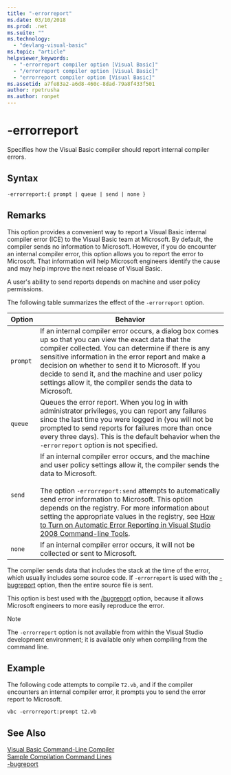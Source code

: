 ```yaml
---
title: "-errorreport"
ms.date: 03/10/2018
ms.prod: .net
ms.suite: ""
ms.technology: 
  - "devlang-visual-basic"
ms.topic: "article"
helpviewer_keywords: 
  - "-errorreport compiler option [Visual Basic]"
  - "/errorreport compiler option [Visual Basic]"
  - "errorreport compiler option [Visual Basic]"
ms.assetid: a7fe83a2-a6d8-460c-8dad-79a8f433f501
author: rpetrusha
ms.author: ronpet
---
```

# -errorreport
Specifies how the Visual Basic compiler should report internal compiler errors.  
  
## Syntax  
  
```  
-errorreport:{ prompt | queue | send | none }  
```  
  
## Remarks  
 This option provides a convenient way to report a Visual Basic internal compiler error (ICE) to the Visual Basic team at Microsoft. By default, the compiler sends no information to Microsoft. However, if you do encounter an internal compiler error, this option allows you to report the error to Microsoft. That information will help Microsoft engineers identify the cause and may help improve the next release of Visual Basic.  
  
 A user's ability to send reports depends on machine and user policy permissions.  
  
 The following table summarizes the effect of the `-errorreport` option.  
  
|Option|Behavior|  
|---|---|  
|`prompt`|If an internal compiler error occurs, a dialog box comes up so that you can view the exact data that the compiler collected. You can determine if there is any sensitive information in the error report and make a decision on whether to send it to Microsoft. If you decide to send it, and the machine and user policy settings allow it, the compiler sends the data to Microsoft.|  
|`queue`|Queues the error report. When you log in with administrator privileges, you can report any failures since the last time you were logged in (you will not be prompted to send reports for failures more than once every three days). This is the default behavior when the `-errorreport` option is not specified.|  
|`send`|If an internal compiler error occurs, and the machine and user policy settings allow it, the compiler sends the data to Microsoft.<br /><br /> The option `-errorreport:send` attempts to automatically send error information to Microsoft. This option depends on the registry. For more information about setting the appropriate values in the registry, see [How to Turn on Automatic Error Reporting in Visual Studio 2008 Command-line Tools](http://go.microsoft.com/fwlink/?LinkID=184695).|  
|`none`|If an internal compiler error occurs, it will not be collected or sent to Microsoft.|  
  
 The compiler sends data that includes the stack at the time of the error, which usually includes some source code. If `-errorreport` is used with the [-bugreport](../../../visual-basic/reference/command-line-compiler/bugreport.md) option, then the entire source file is sent.  
  
 This option is best used with the [/bugreport](../../../visual-basic/reference/command-line-compiler/bugreport.md) option, because it allows Microsoft engineers to more easily reproduce the error.  
  
> [!NOTE]
>  The `-errorreport` option is not available from within the Visual Studio development environment; it is available only when compiling from the command line.  
  
## Example  
 The following code attempts to compile `T2.vb`, and if the compiler encounters an internal compiler error, it prompts you to send the error report to Microsoft.  
  
```  
vbc -errorreport:prompt t2.vb  
```  
  
## See Also  
 [Visual Basic Command-Line Compiler](../../../visual-basic/reference/command-line-compiler/index.md)  
 [Sample Compilation Command Lines](../../../visual-basic/reference/command-line-compiler/sample-compilation-command-lines.md)  
 [-bugreport](../../../visual-basic/reference/command-line-compiler/bugreport.md)
